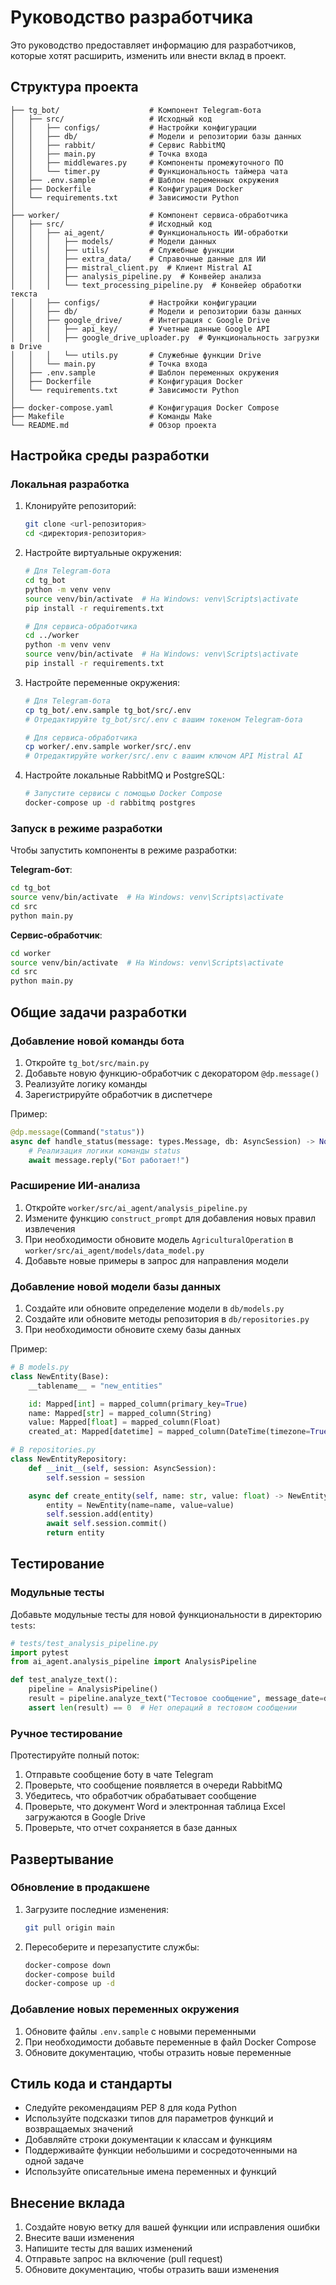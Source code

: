 # Руководство разработчика

Это руководство предоставляет информацию для разработчиков, которые хотят расширить, изменить или внести вклад в проект.

## Структура проекта

```
├── tg_bot/                    # Компонент Telegram-бота
│   ├── src/                   # Исходный код
│   │   ├── configs/           # Настройки конфигурации
│   │   ├── db/                # Модели и репозитории базы данных
│   │   ├── rabbit/            # Сервис RabbitMQ
│   │   ├── main.py            # Точка входа
│   │   ├── middlewares.py     # Компоненты промежуточного ПО
│   │   └── timer.py           # Функциональность таймера чата
│   ├── .env.sample            # Шаблон переменных окружения
│   ├── Dockerfile             # Конфигурация Docker
│   └── requirements.txt       # Зависимости Python
│
├── worker/                    # Компонент сервиса-обработчика
│   ├── src/                   # Исходный код
│   │   ├── ai_agent/          # Функциональность ИИ-обработки
│   │   │   ├── models/        # Модели данных
│   │   │   ├── utils/         # Служебные функции
│   │   │   ├── extra_data/    # Справочные данные для ИИ
│   │   │   ├── mistral_client.py  # Клиент Mistral AI
│   │   │   ├── analysis_pipeline.py  # Конвейер анализа
│   │   │   └── text_processing_pipeline.py  # Конвейер обработки текста
│   │   ├── configs/           # Настройки конфигурации
│   │   ├── db/                # Модели и репозитории базы данных
│   │   ├── google_drive/      # Интеграция с Google Drive
│   │   │   ├── api_key/       # Учетные данные Google API
│   │   │   ├── google_drive_uploader.py  # Функциональность загрузки в Drive
│   │   │   └── utils.py       # Служебные функции Drive
│   │   └── main.py            # Точка входа
│   ├── .env.sample            # Шаблон переменных окружения
│   ├── Dockerfile             # Конфигурация Docker
│   └── requirements.txt       # Зависимости Python
│
├── docker-compose.yaml        # Конфигурация Docker Compose
├── Makefile                   # Команды Make
└── README.md                  # Обзор проекта
```

## Настройка среды разработки

### Локальная разработка

1. Клонируйте репозиторий:
   ```bash
   git clone <url-репозитория>
   cd <директория-репозитория>
   ```

2. Настройте виртуальные окружения:
   ```bash
   # Для Telegram-бота
   cd tg_bot
   python -m venv venv
   source venv/bin/activate  # На Windows: venv\Scripts\activate
   pip install -r requirements.txt
   
   # Для сервиса-обработчика
   cd ../worker
   python -m venv venv
   source venv/bin/activate  # На Windows: venv\Scripts\activate
   pip install -r requirements.txt
   ```

3. Настройте переменные окружения:
   ```bash
   # Для Telegram-бота
   cp tg_bot/.env.sample tg_bot/src/.env
   # Отредактируйте tg_bot/src/.env с вашим токеном Telegram-бота
   
   # Для сервиса-обработчика
   cp worker/.env.sample worker/src/.env
   # Отредактируйте worker/src/.env с вашим ключом API Mistral AI
   ```

4. Настройте локальные RabbitMQ и PostgreSQL:
   ```bash
   # Запустите сервисы с помощью Docker Compose
   docker-compose up -d rabbitmq postgres
   ```

### Запуск в режиме разработки

Чтобы запустить компоненты в режиме разработки:

**Telegram-бот**:
```bash
cd tg_bot
source venv/bin/activate  # На Windows: venv\Scripts\activate
cd src
python main.py
```

**Сервис-обработчик**:
```bash
cd worker
source venv/bin/activate  # На Windows: venv\Scripts\activate
cd src
python main.py
```

## Общие задачи разработки

### Добавление новой команды бота

1. Откройте `tg_bot/src/main.py`
2. Добавьте новую функцию-обработчик с декоратором `@dp.message()`
3. Реализуйте логику команды
4. Зарегистрируйте обработчик в диспетчере

Пример:
```python
@dp.message(Command("status"))
async def handle_status(message: types.Message, db: AsyncSession) -> None:
    # Реализация логики команды status
    await message.reply("Бот работает!")
```

### Расширение ИИ-анализа

1. Откройте `worker/src/ai_agent/analysis_pipeline.py`
2. Измените функцию `construct_prompt` для добавления новых правил извлечения
3. При необходимости обновите модель `AgriculturalOperation` в `worker/src/ai_agent/models/data_model.py`
4. Добавьте новые примеры в запрос для направления модели

### Добавление новой модели базы данных

1. Создайте или обновите определение модели в `db/models.py`
2. Создайте или обновите методы репозитория в `db/repositories.py`
3. При необходимости обновите схему базы данных

Пример:
```python
# В models.py
class NewEntity(Base):
    __tablename__ = "new_entities"

    id: Mapped[int] = mapped_column(primary_key=True)
    name: Mapped[str] = mapped_column(String)
    value: Mapped[float] = mapped_column(Float)
    created_at: Mapped[datetime] = mapped_column(DateTime(timezone=True), default=func.now())

# В repositories.py
class NewEntityRepository:
    def __init__(self, session: AsyncSession):
        self.session = session

    async def create_entity(self, name: str, value: float) -> NewEntity:
        entity = NewEntity(name=name, value=value)
        self.session.add(entity)
        await self.session.commit()
        return entity
```

## Тестирование

### Модульные тесты

Добавьте модульные тесты для новой функциональности в директорию `tests`:

```python
# tests/test_analysis_pipeline.py
import pytest
from ai_agent.analysis_pipeline import AnalysisPipeline

def test_analyze_text():
    pipeline = AnalysisPipeline()
    result = pipeline.analyze_text("Тестовое сообщение", message_date=date(2023, 4, 15))
    assert len(result) == 0  # Нет операций в тестовом сообщении
```

### Ручное тестирование

Протестируйте полный поток:
1. Отправьте сообщение боту в чате Telegram
2. Проверьте, что сообщение появляется в очереди RabbitMQ
3. Убедитесь, что обработчик обрабатывает сообщение
4. Проверьте, что документ Word и электронная таблица Excel загружаются в Google Drive
5. Проверьте, что отчет сохраняется в базе данных

## Развертывание

### Обновление в продакшене

1. Загрузите последние изменения:
   ```bash
   git pull origin main
   ```

2. Пересоберите и перезапустите службы:
   ```bash
   docker-compose down
   docker-compose build
   docker-compose up -d
   ```

### Добавление новых переменных окружения

1. Обновите файлы `.env.sample` с новыми переменными
2. При необходимости добавьте переменные в файл Docker Compose
3. Обновите документацию, чтобы отразить новые переменные

## Стиль кода и стандарты

- Следуйте рекомендациям PEP 8 для кода Python
- Используйте подсказки типов для параметров функций и возвращаемых значений
- Добавляйте строки документации к классам и функциям
- Поддерживайте функции небольшими и сосредоточенными на одной задаче
- Используйте описательные имена переменных и функций

## Внесение вклада

1. Создайте новую ветку для вашей функции или исправления ошибки
2. Внесите ваши изменения
3. Напишите тесты для ваших изменений
4. Отправьте запрос на включение (pull request)
5. Обновите документацию, чтобы отразить ваши изменения 